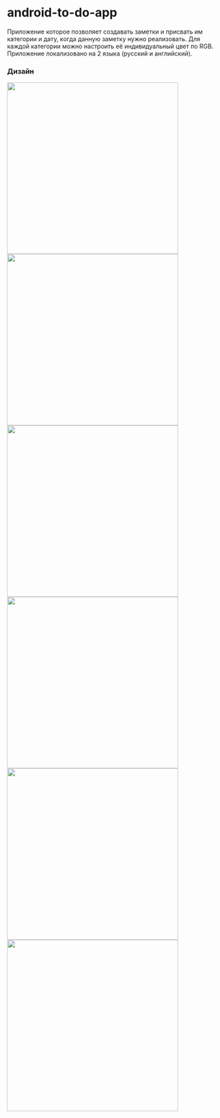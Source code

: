 ﻿# android-to-do-app
Приложение которое позволяет создавать заметки и присвать им категории и дату, когда данную заметку нужно реализовать.
Для каждой категории можно настроить её индивидуальный цвет по RGB.
Приложение локализовано на 2 языка (русский и английский).

### Дизайн

<img width="400px" src="https://user-images.githubusercontent.com/89312934/182175582-341a36ff-18fd-4056-ad92-85156e37fe19.png"> <img width="400px" src="https://user-images.githubusercontent.com/89312934/182166345-0db1cfa9-badf-4cf0-b1fa-6ab9d37b0296.png">
<img width="400px" src="https://user-images.githubusercontent.com/89312934/182166381-52a16a23-5a82-4819-9195-d08095643838.png">
<img width="400px" src="https://user-images.githubusercontent.com/89312934/182166419-da2c24b2-0872-4f1b-8199-3fd906de62a8.png">
<img width="400px" src="https://user-images.githubusercontent.com/89312934/182166463-62e9793e-e909-4c4a-bf8a-eb626c50df24.png">
<img width="400px" src="https://user-images.githubusercontent.com/89312934/182166519-b11c3c70-92b8-4602-8425-daf04c6f78ed.png">
